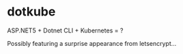 # dotkube

ASP.NET5 + Dotnet CLI + Kubernetes = ?

Possibly featuring a surprise appearance from letsencrypt...

